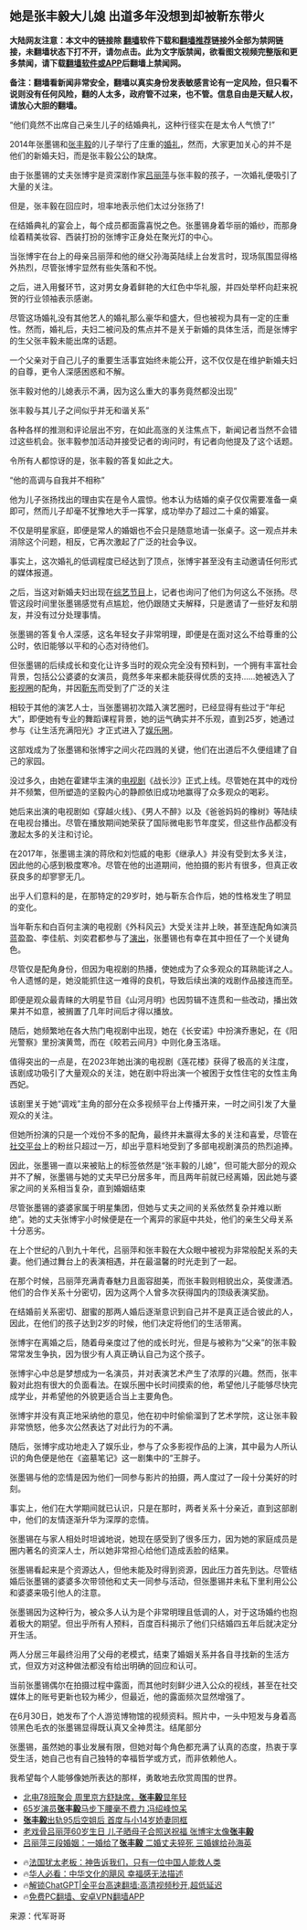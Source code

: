  <!-- 面包屑导航 --> <h2>她是张丰毅大儿媳 出道多年没想到却被靳东带火</h2> <p class="notice"><b>大陆网友注意：本文中的链接除 <a href="https://github.com/bannedbook/fanqiang" >翻墙</a>软件下载和<a href="https://github.com/killgcd/justmysocks/blob/master/README.md">翻墙推荐</a>链接外全部为禁网链接，未翻墙状态下打不开，请勿点击。此为文字版禁闻，欲看图文视频完整版和更多禁闻，请下载<a href="https://github.com/bannedbook/fanqiang">翻墙软件或APP</a>后翻墙上禁闻网。</p><p>备注：翻墙看新闻非常安全，翻墙以真实身份发表敏感言论有一定风险，但只看不说则没有任何风险，翻的人太多，政府管不过来，也不管。信息自由是天赋人权，请放心大胆的翻墙。</b></p>  <div class="entry"> <p>“他们竟然不出席自己亲生儿子的结婚典礼，这种行径实在是太令人气愤了!”</p> <p>2014年张墨锡和<a href="https://www.bannedbook.org/bnews/tag/%e5%bc%a0%e4%b8%b0%e6%af%85/" class="st_tag internal_tag" rel="tag" title="标签 张丰毅 下的日志">张丰毅</a>的儿子举行了庄重的<a href="https://www.bannedbook.org/bnews/tag/%e5%a9%9a%e7%a4%bc/" class="st_tag internal_tag" rel="tag" title="标签 婚礼 下的日志">婚礼</a>，然而，大家更加关心的并不是他们的新婚夫妇，而是张丰毅公公的缺席。</p> <p>由于张墨锡的丈夫张博宇是资深剧作家<a href="https://www.bannedbook.org/bnews/tag/%e5%90%95%e4%b8%bd%e8%90%8d/" class="st_tag internal_tag" rel="tag" title="标签 吕丽萍 下的日志">吕丽萍</a>与张丰毅的孩子，一次婚礼便吸引了大量的关注。</p> <p>但是，张丰毅在回应时，坦率地表示他们太过分张扬了!</p> <p>在结婚典礼的宴会上，每个成员都面露喜悦之色。张墨锡身着华丽的婚纱，而那身绘着精美妆容、西装打扮的张博宇正身处在聚光灯的中心。</p> <p>当张博宇在台上的母亲吕丽萍和他的继父孙海英陆续上台发言时，现场氛围显得格外热烈，尽管张博宇显然有些失落和不悦。</p> <p>之后，进入用餐环节，这对男女身着鲜艳的大红色中华礼服，并四处举杯向赶来祝贺的行业领袖表示感谢。</p> <p>尽管这场婚礼没有其他艺人的婚礼那么豪华和盛大，但也被视为具有一定的庄重性。然而，婚礼后，夫妇二被问及的焦点并不是关于新婚的具体生活，而是张博宇的生父张丰毅未能出席的话题。</p> <p>一个父亲对于自己儿子的重要生活事宜始终未能公开，这不仅仅是在维护新婚夫妇的自尊，更令人深感困惑和不解。</p> <p>张丰毅对他的儿媳表示不满，因为这么重大的事务竟然都没出现”</p> <p>张丰毅与其儿子之间似乎并无和谐关系”</p> <p>各种各样的推测和评论层出不穷，在如此高涨的关注焦点下，新闻记者当然不会错过这些机会。张丰毅参加活动并接受记者的询问时，有记者向他提及了这个话题。</p> <p>令所有人都惊讶的是，张丰毅的答复如此之大。</p>  <p>“他的高调与自我并不相称”</p> <p>他为儿子张扬找出的理由实在是令人震惊。他本认为结婚的桌子仅仅需要准备一桌即可，然而儿子却毫不犹豫地大手一挥掌，成功举办了超过二十桌的婚宴。</p> <p>不仅是明星家庭，即便是常人的婚姻也不会只是随意地请一张桌子。这一观点并未消除这个问题，相反，它再次激起了广泛的社会争议。</p> <p>事实上，这次婚礼的低调程度已经达到了顶点，张博宇甚至没有主动邀请任何形式的媒体报道。</p> <p>之后，当这对新婚夫妇出现在<a href="https://www.bannedbook.org/bnews/tag/%E7%BB%BC%E8%89%BA%E8%8A%82%E7%9B%AE/" class="st_tag internal_tag" rel="tag" title="标签 综艺节目 下的日志">综艺节目</a>上，记者也询问了他们为何这么不张扬。尽管这段时间里张墨锡感觉有点尴尬，他仍跟随丈夫解释，只是邀请了一些好友和朋友，并没有过分处理事情。</p> <p>张墨锡的答复令人深感，这名年轻女子非常明理，即便是在面对这么不给尊重的公公时，依旧能够以平和的心态对待他们。</p> <p>但张墨锡的后续成长和变化让许多当时的观众完全没有预料到，一个拥有丰富社会背景，包括公公婆婆的女演员，竟然多年来都未能获得优质的支持……她被选入了<a href="https://www.bannedbook.org/bnews/tag/%E5%BD%B1%E8%A7%86%E5%9C%88/" class="st_tag internal_tag" rel="tag" title="标签 影视圈 下的日志">影视圈</a>的配角，并因<a href="https://www.bannedbook.org/bnews/tag/%e9%9d%b3%e4%b8%9c/" class="st_tag internal_tag" rel="tag" title="标签 靳东 下的日志">靳东</a>而受到了广泛的关注</p> <p>相较于其他的演艺人士，当张墨锡初次踏入演艺圈时，已经显得有些过于“年纪大”，即便她有专业的舞蹈课程背景，她的运气确实并不乐观，直到25岁，她通过参与《让生活充满阳光》才正式进入了<a href="https://www.bannedbook.org/bnews/tag/%e5%a8%b1%e4%b9%90%e5%9c%88/" class="st_tag internal_tag" rel="tag" title="标签 娱乐圈 下的日志">娱乐圈</a>。</p> <p>这部戏成为了张墨锡和张博宇之间火花四溅的关键，他们在出道后不久便组建了自己的家园。</p> <p>没过多久，由她在霍建华主演的<a href="https://www.bannedbook.org/bnews/tag/%E7%94%B5%E8%A7%86%E5%89%A7/" class="st_tag internal_tag" rel="tag" title="标签 电视剧 下的日志">电视剧</a>《战长沙》正式上线。尽管她在其中的戏份并不频繁，但所塑造的坚毅内心的静颜依旧成功地赢得了众多观众的喝彩。</p> <p>她后来出演的电视剧如《穿越火线》、《男人不醉》以及《爸爸妈妈的橡树》等陆续在电视台播出。尽管在播放期间她荣获了国际微电影节年度奖，但这些作品都没有激起太多的关注和讨论。</p> <p>在2017年，张墨锡主演的蒋欣和刘恺威的电影《继承人》并没有受到太多关注，因此他的心感到极度寒冷。尽管在他的出道期间，他拍摄的影片有很多，但真正收获良多的却寥寥无几。</p> <p>出乎人们意料的是，在那特定的29岁时，她与靳东合作后，她的性格发生了明显的变化。</p>  <p>当年靳东和白百何主演的电视剧《外科风云》大受关注并上映，甚至连配角如演员蓝盈盈、李佳航、刘奕君都参与了<span class='wp_keywordlink_affiliate'><a href="https://zh-cn.shenyunperformingarts.org/" title="演出" target="_blank">演出</a></span>，张墨锡也有幸在其中担任了一个关键角色。</p> <p>尽管仅是配角身份，但因为电视剧的热播，使她成为了众多观众的耳熟能详之人。令人遗憾的是，她没能抓住这一难得的良机，导致后续出演的戏剧作品接连而至。</p> <p>即便是观众最青睐的大明星节目《山河月明》也因剪辑不连贯和一些改动，播出效果并不如意，被搁置了几年时间后才得以播放。</p> <p>随后，她频繁地在各大热门电视剧中出现，她在《长安诺》中扮演乔惠妃，在《阳光警察》里扮演黄莺，而在《皎若云间月》中则化身玉洛瑶。</p> <p>值得突出的一点是，在2023年她出演的电视剧《莲花楼》获得了极高的关注度，该剧成功吸引了大量观众的关注，她在剧中将出演一个被困于女性住宅的女性主角西妃。</p> <p>该剧里关于她“调戏”主角的部分在众多视频平台上传播开来，一时之间引发了大量观众的关注。</p> <p>但她所扮演的只是一个戏份不多的配角，最终并未赢得太多的关注和喜爱，尽管在<a href="https://www.bannedbook.org/bnews/tag/%E7%A4%BE%E4%BA%A4%E5%B9%B3%E5%8F%B0/" class="st_tag internal_tag" rel="tag" title="标签 社交平台 下的日志">社交平台</a>上的粉丝只超过一万，却出乎意料地受到了多部电视剧演员的热烈追捧。</p> <p>因此，张墨锡一直以来被贴上的标签依然是“张丰毅的儿媳”，但可能大部分的观众并不了解，张墨锡与她的丈夫早已分居多年，而且两年前就已经离婚，因此她与婆家之间的关系相当复杂，直到婚姻结束</p> <p>尽管张墨锡的婆婆家属于明星集团，但她与丈夫之间的关系依然复杂并难以断绝”。她的丈夫张博宇小时候便是在一个离异的家庭中共处，他们的亲生父母关系十分恶劣。</p> <p>在上个世纪的八到九十年代，吕丽萍和张丰毅在大众眼中被视为非常般配关系的夫妻。他们通过舞台上的表演相遇，并在最温馨的时光走到了一起。</p> <p>在那个时候，吕丽萍充满青春魅力且面容甜美，而张丰毅则相貌出众，英俊潇洒。他们的合作关系十分密切，因为这两个人曾多次获得国内的顶级表演奖励。</p> <p>在结婚前关系密切、甜蜜的那两人婚后逐渐意识到自己并不是真正适合彼此的人，因此，在他们的孩子达到2岁的时候，他们决定将他们的生活带离。</p> <p>张博宇在离婚之后，随着母亲度过了他的成长时光，但是与被称为“父亲”的张丰毅常常发生争执，因为很少有人真正确认自己为这个孩子。</p>  <p>张博宇心中总是梦想成为一名演员，并对表演艺术产生了浓厚的兴趣。然而，张丰毅对此抱有很大的负面看法。在娱乐圈中长时间摸索的他，希望他儿子能够尽快完成学业，并希望他的外貌更适合当上主要角色。</p> <p>张博宇并没有真正地采纳他的意见，他在初中时偷偷溜到了艺术学院，这让张丰毅非常愤怒，他多次公然表达了对此行为的不满。</p> <p>随后，张博宇成功地走入了娱乐业，参与了众多影视作品的上演，其中最为人所认识的角色便是他在《盗墓笔记》这一剧集中的“王胖子。</p> <p>张墨锡与他的恋情是因为他们一同参与影片的拍摄，两人度过了一段十分美好的时刻。</p> <p>事实上，他们在大学期间就已认识，只是在那时，两者关系十分亲近，直到这部剧中，他们的友情逐渐升华为深厚的恋情。</p> <p>张墨锡在与家人相处时坦诚地说，她现在感受到了很多压力，因为她的家庭成员是圈内著名的资深人士，所以她非常担心给他们造成丢脸的结果。</p> <p>张墨锡看起来是个资源达人，但他未能及时得到资源，因此压力首先到达。尽管结婚后张墨锡的婆婆多次带领他和丈夫一同参与活动，但张墨锡并未私下里利用公公和婆婆来吸引他人的注意。</p> <p>张墨锡因为这种行为，被众多人认为是个非常明理且低调的人，对于这场婚约也抱着极大的期望。但出乎所有人预料，百度百科揭示了他们只结婚四五年后就决定分开生活。</p> <p>两人分居三年最终沿用了父母的老模式，结束了婚姻关系并各自寻找新的生活方式，但双方对这种做法都没有给出明确的回应和认可。</p> <p>当前张墨锡偶尔在拍摄过程中露面，而其他时刻鲜少进入公众的视线，甚至在社交媒体上的账号更新也较为稀少，但最近，他的露面频次显然增强了。</p> <p>在6月30日，她发布了个人游览博物馆的视频资料。照片中，一头中短发与身着高领黑色毛衣的张墨锡显得既认真又全神贯注。结尾部分</p> <p>张墨锡，虽然她的事业发展有限，但她对每个角色都充满了认真的态度，热衷于享受生活，她自己也有自己独特的幸福哲学或方式，而非依赖他人。</p> <p>我希望每个人能够像她所表达的那样，勇敢地去欣赏周围的世界。</p>  <!--<div id="taboola-mid-1"></div>--><ul class='op-related-articles' title='相关阅读'> <li><a href='https://www.bannedbook.org/bnews/yule/20231111/1959689.html' target='_blank'>北电78班聚会 周里京方舒缺席，<b>张丰毅</b>显年轻</a></li> <li><a href='https://www.bannedbook.org/bnews/yule/20220412/1718026.html' target='_blank'>65岁演员<b>张丰毅</b>马步下腰毫不费力 冯绍峰惊呆</a></li> <li><a href='https://www.bannedbook.org/bnews/yule/20200820/1383075.html' target='_blank'><b>张丰毅</b>出轨95后空姐后 首度与小14岁娇妻同框</a></li> <li><a href='https://www.bannedbook.org/bnews/yule/20200404/1306383.html' target='_blank'>老戏骨吕丽萍60岁生日 儿子晒母子合照送祝福 张博宇太像<b>张丰毅</b></a></li> <li><a href='https://www.bannedbook.org/bnews/yule/20200311/1291783.html' target='_blank'>吕丽萍三段婚姻：一婚给了<b>张丰毅</b> 二婚丈夫猝死 三婚嫁给孙海英</a></li> </ul> <ul class="texttj"> <li>🔥<a href="https://www.bannedbook.org/bnews/ssgc/20230219/1850782.html" target="_blank">法国犹太老板：神告诉我们，只有一位中国人能救人类</a></li> <li>🔥<a href="https://www.bannedbook.org/bnews/comments/20220220/1694796.html" target="_blank">华人必看：中华文化的飓风 幸福感无法描述</a></li> <li>🔥<a href="https://github.com/bannedbook/fanqiang/wiki/V2ray%E6%9C%BA%E5%9C%BA" target="_blank">解锁ChatGPT|全平台高速翻墙:高清视频秒开,超低延迟</a></li> <li>🔥<a href="https://github.com/bannedbook/fanqiang/wiki/%E7%A6%81%E9%97%BB%E7%BD%91%E5%AE%89%E5%8D%93%E7%BF%BB%E5%A2%99%E6%96%B0%E9%97%BBAPP" target="_blank">免费PC翻墙、安卓VPN翻墙APP</a></li> </ul><p class="src-info">来源：代军哥哥 </p><a name='sharetosocial'></a> <div style="margin-bottom:5px;padding-bottom:5px;clear:both"> <div id="archive-pix-1" class="banner-ads"> <!-- AuctionX Display platform tag START --> <div id="27602x728x90x621x_ADSLOT1" clicktrack="%%CLICK_URL_ESC%%"></div>  <!-- AuctionX Display platform tag END --> </div> <div id="archive-pix-2" class="banner-ads"> <!-- AuctionX Display platform tag START --> <div id="27556x300x250x621x_ADSLOT1" clicktrack="%%CLICK_URL_ESC%%" style="margin:0 auto;text-align:center"></div>  <!-- AuctionX Display platform tag END --> </div> </div>  <div id="archive-pix-1" class="banner-ads"> <!-- AuctionX Display platform tag START --> <div id="27603x728x90x621x_ADSLOT1" clicktrack="%%CLICK_URL_ESC%%"></div>  <!-- AuctionX Display platform tag END --> </div> </div><!--END ENTRY--> 
